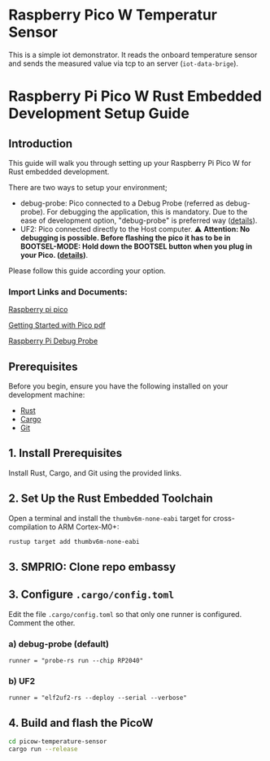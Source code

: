 # Raspberry Pico W Temperatur Sensor

This is a simple iot demonstrator. It reads the onboard temperature sensor 
and sends the measured value via tcp to an server (`iot-data-brige`).

# Raspberry Pi Pico W Rust Embedded Development Setup Guide

## Introduction

This guide will walk you through setting up your Raspberry Pi Pico W for Rust embedded development. 

There are two ways to setup your environment;
 * debug-probe: Pico connected to a Debug Probe (referred as debug-probe). For debugging the application, this is mandatory. Due to the ease of development option, "debug-probe" is preferred way ([details](https://www.raspberrypi.com/documentation/microcontrollers/debug-probe.html)).
 * UF2: Pico connected directly to the Host computer. ⚠️ **Attention: No debugging is possible. Before flashing the pico it has to be in BOOTSEL-MODE: Hold down the BOOTSEL button when you plug in your Pico. ([details](https://www.raspberrypi.com/documentation/microcontrollers/raspberry-pi-pico.html#resetting-flash-memory))**.

Please follow this guide according your option.

### Import Links and Documents:

[Raspberry pi pico](https://www.raspberrypi.com/documentation/microcontrollers/raspberry-pi-pico.html)

[Getting Started with Pico pdf](https://datasheets.raspberrypi.com/pico/getting-started-with-pico.pdf)

[Raspberry Pi Debug Probe](https://www.raspberrypi.com/documentation/microcontrollers/debug-probe.html)

## Prerequisites

Before you begin, ensure you have the following installed on your development machine:
- [Rust](https://www.rust-lang.org/tools/install)
- [Cargo](https://doc.rust-lang.org/cargo/getting-started/installation.html)
- [Git](https://git-scm.com/book/en/v2/Getting-Started-Installing-Git)


## 1. Install Prerequisites

Install Rust, Cargo, and Git using the provided links.

## 2. Set Up the Rust Embedded Toolchain

Open a terminal and install the `thumbv6m-none-eabi` target for cross-compilation to ARM Cortex-M0+:

```bash
rustup target add thumbv6m-none-eabi
```

## 3. SMPRIO: Clone repo embassy

## 3. Configure `.cargo/config.toml`

Edit the file `.cargo/config.toml` so that only one runner is configured. Comment the other.

### a) debug-probe (default)

```
runner = "probe-rs run --chip RP2040"
```

### b) UF2

```
runner = "elf2uf2-rs --deploy --serial --verbose"
```

## 4. Build and flash the PicoW

```bash
cd picow-temperature-sensor
cargo run --release
```

